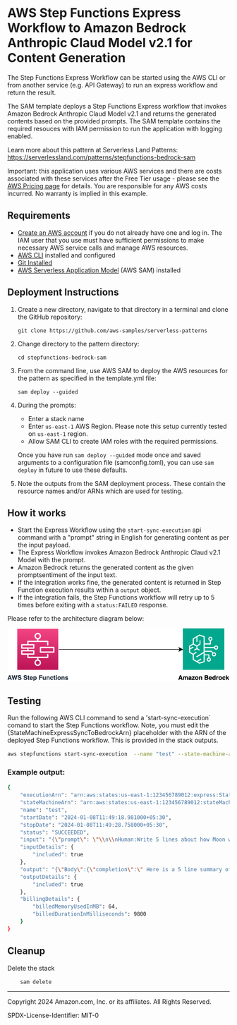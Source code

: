 # AWS Step Functions Express Workflow to Amazon Bedrock Anthropic Claud Model v2.1 for Content Generation  

The Step Functions Express Workflow can be started using the AWS CLI or from another service (e.g. API Gateway) to run an express workflow and return the result.

The SAM template deploys a Step Functions Express workflow that invokes Amazon Bedrock Anthropic Claud Model v2.1 and returns the generated contents based on the provided prompts. The SAM template contains the required resouces with IAM permission to run the application with logging enabled.

Learn more about this pattern at Serverless Land Patterns: https://serverlessland.com/patterns/stepfunctions-bedrock-sam

Important: this application uses various AWS services and there are costs associated with these services after the Free Tier usage - please see the [AWS Pricing page](https://aws.amazon.com/pricing/) for details. You are responsible for any AWS costs incurred. No warranty is implied in this example.

## Requirements

* [Create an AWS account](https://portal.aws.amazon.com/gp/aws/developer/registration/index.html) if you do not already have one and log in. The IAM user that you use must have sufficient permissions to make necessary AWS service calls and manage AWS resources.
* [AWS CLI](https://docs.aws.amazon.com/cli/latest/userguide/install-cliv2.html) installed and configured
* [Git Installed](https://git-scm.com/book/en/v2/Getting-Started-Installing-Git)
* [AWS Serverless Application Model](https://docs.aws.amazon.com/serverless-application-model/latest/developerguide/serverless-sam-cli-install.html) (AWS SAM) installed

## Deployment Instructions

1. Create a new directory, navigate to that directory in a terminal and clone the GitHub repository:
    ``` 
    git clone https://github.com/aws-samples/serverless-patterns
    ```
2. Change directory to the pattern directory:
    ```
    cd stepfunctions-bedrock-sam
    ```
3. From the command line, use AWS SAM to deploy the AWS resources for the pattern as specified in the template.yml file:
    ```
    sam deploy --guided
    ```
4. During the prompts:
    * Enter a stack name
    * Enter `us-east-1` AWS Region. Please note this setup currently tested on `us-east-1` region.
    * Allow SAM CLI to create IAM roles with the required permissions.

    Once you have run `sam deploy --guided` mode once and saved arguments to a configuration file (samconfig.toml), you can use `sam deploy` in future to use these defaults.

5. Note the outputs from the SAM deployment process. These contain the resource names and/or ARNs which are used for testing.

## How it works

* Start the Express Workflow using the `start-sync-execution` api command with a "prompt" string in English for generating content as per the input payload.
* The Express Workflow invokes Amazon Bedrock Anthropic Claud v2.1 Model with the prompt.
* Amazon Bedrock returns the generated content as the given promptsentiment of the input text. 
* If the integration works fine, the generated content is returned in Step Function execution results within a `output` object.
* If the integration fails, the Step Functions workflow will retry up to 5 times before exiting with a `status:FAILED` response.

Please refer to the architecture diagram below:

![End to End Architecture](image/architecture.png)


## Testing

Run the following AWS CLI command to send a 'start-sync-execution` comand to start the Step Functions workflow. Note, you must edit the {StateMachineExpressSyncToBedrockArn} placeholder with the ARN of the deployed Step Functions workflow. This is provided in the stack outputs.

```bash
aws stepfunctions start-sync-execution  --name "test" --state-machine-arn "{StateMachineExpressSyncToBedrockArn}" --input "{\"prompt\": \"\n\nHuman:Write 5 lines about how Moon was formed.\n\nAssistant:\"}"
```

### Example output:

```bash
{
    "executionArn": "arn:aws:states:us-east-1:123456789012:express:StateMachineExpressSyncToBedrock-MXFRi47uY7pX:test:4f3726da-74e1-4762-bd43-babeb2a291be",
    "stateMachineArn": "arn:aws:states:us-east-1:123456789012:stateMachine:StateMachineExpressSyncToBedrock-MXFRi47uY7pX",
    "name": "test",
    "startDate": "2024-01-08T11:49:18.981000+05:30",
    "stopDate": "2024-01-08T11:49:28.758000+05:30",
    "status": "SUCCEEDED",
    "input": "{\"prompt\": \"\\n\\nHuman:Write 5 lines about how Moon was formed.\\n\\nAssistant:\"}",
    "inputDetails": {
        "included": true
    },
    "output": "{\"Body\":{\"completion\":\" Here is a 5 line summary of how the Moon was formed:\\n\\n1. The leading theory is that the Moon formed from debris left over after a massive collision between the young Earth and a Mars-sized body about 4.5 billion years ago.\\n\\n2. This collision threw molten rock and debris into Earth's orbit that eventually cooled and coalesced into the Moon we see today. \\n\\n3. Over billions of years, the Moon's gravity caused Earth's rotation to slow down and its orbit to expand outward. \\n\\n4. The Moon likely had an intense period of volcanism in its early history, but volcanism ended around 3 billion years ago as the Moon's interior cooled.\\n\\n5. Without the stabilizing effect of the Moon, Earth would wobble more on its axis, causing more radical climate swings over long time periods.\",\"stop_reason\":\"stop_sequence\",\"stop\":\"\\n\\nHuman:\"},\"ContentType\":\"application/json\"}",
    "outputDetails": {
        "included": true
    },
    "billingDetails": {
        "billedMemoryUsedInMB": 64,
        "billedDurationInMilliseconds": 9800
    }
}
```
## Cleanup
 
Delete the stack
```bash
    sam delete
```

----
Copyright 2024 Amazon.com, Inc. or its affiliates. All Rights Reserved.

SPDX-License-Identifier: MIT-0
